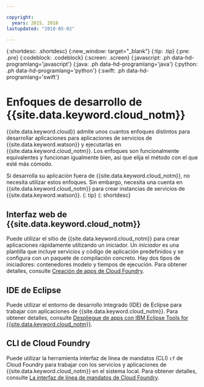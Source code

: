 ```yaml
---

copyright:
  years: 2015, 2018
lastupdated: "2018-05-02"

---
```


{:shortdesc: .shortdesc}
{:new_window: target="_blank"}
{:tip: .tip}
{:pre: .pre}
{:codeblock: .codeblock}
{:screen: .screen}
{:javascript: .ph data-hd-programlang='javascript'}
{:java: .ph data-hd-programlang='java'}
{:python: .ph data-hd-programlang='python'}
{:swift: .ph data-hd-programlang='swift'}

# Enfoques de desarrollo de {{site.data.keyword.cloud_notm}}

{{site.data.keyword.cloud}} admite unos cuantos enfoques distintos para desarrollar aplicaciones para aplicaciones de servicios de {{site.data.keyword.watson}} y ejecutarlas en {{site.data.keyword.cloud_notm}}. Los enfoques son funcionalmente equivalentes y funcionan igualmente bien, así que elija el método con el que esté más cómodo.

Si desarrolla su aplicación fuera de {{site.data.keyword.cloud_notm}}, no necesita utilizar estos enfoques. Sin embargo, necesita una cuenta en {{site.data.keyword.cloud_notm}} para crear instancias de servicios de {{site.data.keyword.watson}}.
{: tip}
{: shortdesc}

## Interfaz web de {{site.data.keyword.cloud_notm}}

Puede utilizar el sitio de {{site.data.keyword.cloud_notm}} para crear aplicaciones rápidamente utilizando un iniciador. Un *iniciador* es una plantilla que incluye servicios y código de aplicación predefinidos y se configura con un paquete de compilación concreto. Hay dos tipos de iniciadores: contenedores modelo y tiempos de ejecución. Para obtener detalles, consulte [Creación de apps de Cloud Foundry](/docs/cfapps/index.html).

## IDE de Eclipse

Puede utilizar el entorno de desarrollo integrado (IDE) de Eclipse para trabajar con aplicaciones de {{site.data.keyword.cloud_notm}}. Para obtener detalles, consulte [Despliegue de apps con IBM Eclipse Tools for {{site.data.keyword.cloud_notm}}](/docs/manageapps/eclipsetools/eclipsetools.html).

## CLI de Cloud Foundry

Puede utilizar la herramienta interfaz de línea de mandatos (CLI) `cf` de Cloud Foundry para trabajar con los servicios y aplicaciones de {{site.data.keyword.cloud_notm}} en el sistema local. Para obtener detalles, consulte [La interfaz de línea de mandatos de Cloud Foundry](/docs/services/watson/getting-started-cf.html).
